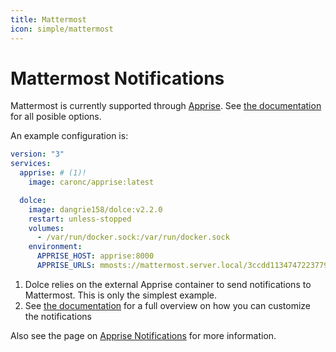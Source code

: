 ```yaml
---
title: Mattermost
icon: simple/mattermost
---
```


# Mattermost Notifications

Mattermost is currently supported through [Apprise](./apprise.md). See
[the documentation](https://github.com/caronc/apprise/wiki/Notify_mattermost) for all posible options.

An example configuration is:

```yaml
version: "3"
services:
  apprise: # (1)!
    image: caronc/apprise:latest

  dolce:
    image: dangrie158/dolce:v2.2.0
    restart: unless-stopped
    volumes:
      - /var/run/docker.sock:/var/run/docker.sock
    environment:
      APPRISE_HOST: apprise:8000
      APPRISE_URLS: mmosts://mattermost.server.local/3ccdd113474722377935511fc85d3dd4 # (2)!
```

1. Dolce relies on the external Apprise container to send notifications to Mattermost. This is only the simplest
   example.
2. See [the documentation](https://github.com/caronc/apprise/wiki/Notify_mattermost) for a full overview on how you can
   customize the notifications

Also see the page on [Apprise Notifications](./apprise.md) for more information.
